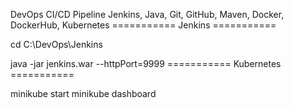 DevOps CI/CD Pipeline
Jenkins, Java, Git, GitHub, Maven, Docker, DockerHub, Kubernetes
=========== Jenkins ===========

cd C:\DevOps\Jenkins

java -jar jenkins.war --httpPort=9999
=========== Kubernetes ===========

minikube start
minikube dashboard